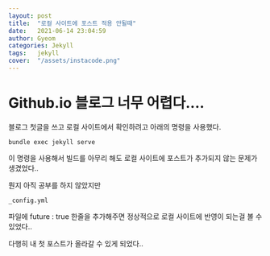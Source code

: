 ```yaml
---
layout: post
title:  "로컬 사이트에 포스트 적용 안될때"
date:   2021-06-14 23:04:59
author: Gyeom
categories: Jekyll
tags:	jekyll
cover:  "/assets/instacode.png"
---
```

<h1>
Github.io 블로그 너무 어렵다....
</h1>

<p>
블로그 첫글을 쓰고 로컬 사이트에서 확인하려고 아래의 명령을 사용했다.
</p>

```
bundle exec jekyll serve  
```

이 명령을 사용해서 빌드를 아무리 해도 로컬 사이트에 포스트가 추가되지 않는 문제가 생겼었다..
  
뭔지 아직 공부를 하지 않았지만  

    _config.yml
파일에 future : true 한줄을 추가해주면 정상적으로 로컬 사이트에 반영이 되는걸 볼 수 있었다..

다행히 내 첫 포스트가 올라갈 수 있게 되었다..